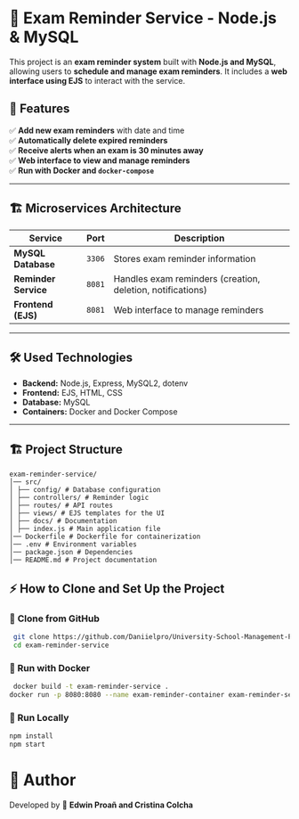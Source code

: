 # 📅 Exam Reminder Service - Node.js & MySQL

This project is an **exam reminder system** built with **Node.js and MySQL**, allowing users to **schedule and manage exam reminders**. It includes a **web interface using EJS** to interact with the service.

## 🚀 Features
✅ **Add new exam reminders** with date and time  
✅ **Automatically delete expired reminders**  
✅ **Receive alerts when an exam is 30 minutes away**  
✅ **Web interface to view and manage reminders**  
✅ **Run with Docker and `docker-compose`**  

--- 

## 🏗️ **Microservices Architecture**
| Service | Port | Description |
|-----------------|--------|-------------|
| **MySQL Database** | `3306` | Stores exam reminder information |
| **Reminder Service** | `8081` | Handles exam reminders (creation, deletion, notifications) |
| **Frontend (EJS)** | `8081` | Web interface to manage reminders |

---

## 🛠️ **Used Technologies**
- **Backend:** Node.js, Express, MySQL2, dotenv
- **Frontend:** EJS, HTML, CSS
- **Database:** MySQL
- **Containers:** Docker and Docker Compose

---

## 🏗️ **Project Structure**
```
exam-reminder-service/ 
│── src/ 
│ ├── config/ # Database configuration 
│ ├── controllers/ # Reminder logic
│ ├── routes/ # API routes 
│ ├── views/ # EJS templates for the UI 
│ ├── docs/ # Documentation
│ ├── index.js # Main application file 
│── Dockerfile # Dockerfile for containerization 
│── .env # Environment variables 
│── package.json # Dependencies 
│── README.md # Project documentation
```

## ⚡ **How to Clone and Set Up the Project**

### 🔹 **Clone from GitHub**
```sh
 git clone https://github.com/Daniielpro/University-School-Management-Project/exam-reminder-service. git
 cd exam-reminder-service
```
### 🔹 Run with Docker

```sh
 docker build -t exam-reminder-service .
docker run -p 8080:8080 --name exam-reminder-container exam-reminder-service

```
### 🔹 Run Locally

```sh
npm install
npm start

```
# 📜 **Author**
Developed by 🚀 **Edwin Proañ and Cristina Colcha**

